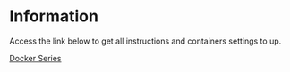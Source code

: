 
# Information

Access the link below to get all instructions and containers settings to up.

<a href="https://github.com/huntercodexs/docker-series">Docker Series</a>
